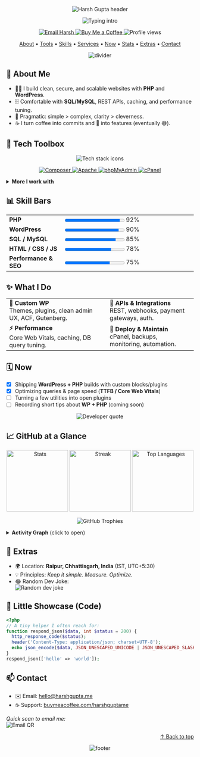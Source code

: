 <a id="top"></a>

<p align="center">
  <img src="https://capsule-render.vercel.app/api?type=waving&height=220&text=Harsh%20Gupta&fontSize=48&fontAlign=50&fontAlignY=36&color=0:8EC5FC,100:E0C3FC&animation=twinkling" alt="Harsh Gupta header" />
</p>

<p align="center">
  <img src="https://readme-typing-svg.demolab.com?font=Fira+Code&weight=600&pause=1200&center=true&vCenter=true&width=900&lines=PHP+Developer+%E2%80%A2+WordPress+Builder;Backend+%26+SQL+Craftsman;Based+in+Raipur%2C+Chhattisgarh;Open+to+Freelance+%26+Collaborations" alt="Typing intro" />
</p>

<p align="center">
  <a href="mailto:hello@harshgupta.me">
    <img src="https://img.shields.io/badge/Email-hello@harshgupta.me-0A66C2?style=for-the-badge&logo=gmail&logoColor=white" alt="Email Harsh" />
  </a>
  <a href="https://buymeacoffee.com/harshguptame">
    <img src="https://img.shields.io/badge/Buy%20Me%20a%20Coffee-Support-FFDD00?style=for-the-badge&logo=buy-me-a-coffee&logoColor=111" alt="Buy Me a Coffee" />
  </a>
  <img src="https://komarev.com/ghpvc/?username=gupta-8&style=for-the-badge&label=Profile%20Views" alt="Profile views" />
</p>

<p align="center">
  <a href="#about-me">About</a> •
  <a href="#tech-toolbox">Tools</a> •
  <a href="#skill-bars">Skills</a> •
  <a href="#what-i-do">Services</a> •
  <a href="#now">Now</a> •
  <a href="#github-at-a-glance">Stats</a> •
  <a href="#extras">Extras</a> •
  <a href="#contact">Contact</a>
</p>

<p align="center">
  <img src="https://raw.githubusercontent.com/andreasbm/readme/master/assets/lines/colored.png" alt="divider" />
</p>

## 👋 About Me
<a id="about-me"></a>

- 🧑‍💻 I build clean, secure, and scalable websites with **PHP** and **WordPress**.  
- 🗄️ Comfortable with **SQL/MySQL**, REST APIs, caching, and performance tuning.  
- 🧠 Pragmatic: simple > complex, clarity > cleverness.  
- ☕ I turn coffee into commits and 🐛 into features (eventually 😅).

## 🧰 Tech Toolbox
<a id="tech-toolbox"></a>

<p align="center">
  <img
    src="https://skillicons.dev/icons?i=php,wordpress,mysql,js,html,css,bootstrap,git,github,linux,vscode,docker&perline=8"
    alt="Tech stack icons"
  />
</p>

<p align="center">
  <a href="https://getcomposer.org/">
    <img src="https://img.shields.io/badge/Composer-885630?style=for-the-badge&logo=composer&logoColor=white" alt="Composer" />
  </a>
  <a href="https://httpd.apache.org/">
    <img src="https://img.shields.io/badge/Apache-D22128?style=for-the-badge&logo=apache&logoColor=white" alt="Apache" />
  </a>
  <a href="https://www.phpmyadmin.net/">
    <img src="https://img.shields.io/badge/phpMyAdmin-6C78AF?style=for-the-badge&logo=phpmyadmin&logoColor=white" alt="phpMyAdmin" />
  </a>
  <a href="https://cpanel.net/">
    <img src="https://img.shields.io/badge/cPanel-FF6C2C?style=for-the-badge&logo=cpanel&logoColor=white" alt="cPanel" />
  </a>
</p>

<details>
  <summary><b>More I work with</b></summary>
  <br>
  <code>phpMyAdmin</code> <code>cPanel</code> <code>REST API</code> <code>JSON</code> <code>CLI</code> <code>Cron</code> <code>SEO basics</code> <code>Web Security</code>
</details>

## 📊 Skill Bars
<a id="skill-bars"></a>

<table>
  <tr>
    <td width="180"><b>PHP</b></td>
    <td width="600"><progress value="92" max="100"></progress> 92%</td>
  </tr>
  <tr>
    <td><b>WordPress</b></td>
    <td><progress value="90" max="100"></progress> 90%</td>
  </tr>
  <tr>
    <td><b>SQL / MySQL</b></td>
    <td><progress value="85" max="100"></progress> 85%</td>
  </tr>
  <tr>
    <td><b>HTML / CSS / JS</b></td>
    <td><progress value="78" max="100"></progress> 78%</td>
  </tr>
  <tr>
    <td><b>Performance & SEO</b></td>
    <td><progress value="75" max="100"></progress> 75%</td>
  </tr>
</table>

## ✨ What I Do
<a id="what-i-do"></a>

<table>
  <tr>
    <td><b>🧩 Custom WP</b><br/>Themes, plugins, clean admin UX, ACF, Gutenberg.</td>
    <td><b>🔌 APIs & Integrations</b><br/>REST, webhooks, payment gateways, auth.</td>
  </tr>
  <tr>
    <td><b>⚡ Performance</b><br/>Core Web Vitals, caching, DB query tuning.</td>
    <td><b>🚀 Deploy & Maintain</b><br/>cPanel, backups, monitoring, automation.</td>
  </tr>
</table>

## 🗓️ Now
<a id="now"></a>

- [x] Shipping **WordPress + PHP** builds with custom blocks/plugins  
- [x] Optimizing queries & page speed (**TTFB / Core Web Vitals**)  
- [ ] Turning a few utilities into open plugins  
- [ ] Recording short tips about **WP + PHP** (coming soon)

<p align="center">
  <img src="https://quotes-github-readme.vercel.app/api?type=horizontal&theme=radical&quote=Make%20it%20work%2C%20make%20it%20right%2C%20make%20it%20fast.&author=Kent%20Beck" alt="Developer quote" />
</p>

## 📈 GitHub at a Glance
<a id="github-at-a-glance"></a>

<p align="center">
  <img height="165" src="https://github-readme-stats.vercel.app/api?username=gupta-8&show_icons=true&hide_border=true&theme=tokyonight" alt="Stats" />
  <img height="165" src="https://streak-stats.demolab.com?user=gupta-8&hide_border=true&theme=tokyonight" alt="Streak" />
  <img height="165" src="https://github-readme-stats.vercel.app/api/top-langs/?username=gupta-8&layout=compact&hide_border=true&theme=tokyonight" alt="Top Languages" />
</p>

<p align="center">
  <img src="https://github-profile-trophy.vercel.app/?username=gupta-8&theme=onestar&no-frame=true&row=1&column=6" alt="GitHub Trophies" />
</p>

<details>
  <summary><b>Activity Graph</b> (click to open)</summary>
  <br>
  <p align="center">
    <img src="https://github-readme-activity-graph.vercel.app/graph?username=gupta-8&theme=tokyo-night&hide_border=true" alt="Activity graph" />
  </p>
</details>

## 🎒 Extras
<a id="extras"></a>

- 🌍 Location: **Raipur, Chhattisgarh, India** (IST, UTC+5:30)  
- 💡 Principles: *Keep it simple. Measure. Optimize.*  
- 😂 Random Dev Joke:  
  <img src="https://readme-jokes.vercel.app/api?hideBorder&theme=radical" alt="Random dev joke" />

## 🧪 Little Showcase (Code)
```php
<?php
// A tiny helper I often reach for:
function respond_json($data, int $status = 200) {
  http_response_code($status);
  header('Content-Type: application/json; charset=UTF-8');
  echo json_encode($data, JSON_UNESCAPED_UNICODE | JSON_UNESCAPED_SLASHES);
}
respond_json(['hello' => 'world']);
```

## 📫 Contact
<a id="contact"></a>

- ✉️ Email: <a href="mailto:hello@harshgupta.me">hello@harshgupta.me</a>  
- ☕ Support: <a href="https://buymeacoffee.com/harshguptame">buymeacoffee.com/harshguptame</a>  

<p>
  <em>Quick scan to email me:</em><br/>
  <img src="https://api.qrserver.com/v1/create-qr-code/?size=140x140&data=mailto:hello@harshgupta.me" alt="Email QR" />
</p>

<p align="right"><a href="#top">↑ Back to top</a></p>

<p align="center">
  <img src="https://capsule-render.vercel.app/api?type=waving&height=140&section=footer&color=0:8EC5FC,100:E0C3FC" alt="footer" />
</p>
